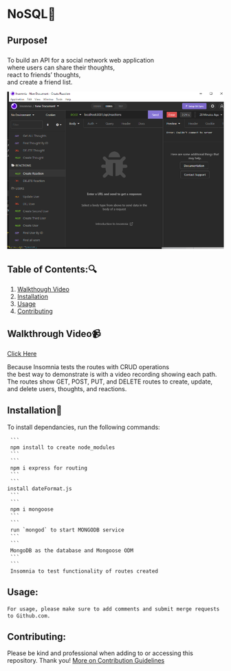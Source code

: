 # NoSQL:leaves:
## Purpose:heavy_exclamation_mark:
To build an API for a social network web application <br>
where users can share their thoughts, <br>
react to friends’ thoughts, <br>
and create a friend list.

![SCREENSHOT OF 'NoSQL' FRONT PAGE](assets/insomnia-requests.png)


   ## Table of Contents::mag:

   1. [ Walkthough Video ](#video)
   2. [ Installation ](#installation)
   3. [ Usage ](#usage)
   4. [ Contributing ](#contributing)

   ## Walkthrough Video:video_camera:
   [Click Here](https://drive.google.com/file/d/10jHf5_Z2dN7QQObQVTR42KjV3P5-wzHD/view)

Because Insomnia tests the routes with CRUD operations <br>
the best way to demonstrate is with a video recording showing each path. <br>
The routes show GET, POST, PUT, and DELETE routes to create, update, <br>
and delete users, thoughts, and reactions.


   ## Installation:hammer:

   To install dependancies, run the following commands:

     ```
     npm install to create node_modules
     ```
     ```
     npm i express for routing
     ```
     ```
    install dateFormat.js
     ```
     ```
     npm i mongoose
     ```
     ```
     run `mongod` to start MONGODB service 
     ```
     ```
     MongoDB as the database and Mongoose ODM
     ```
     ```
     Insomnia to test functionality of routes created


   ## Usage:

    For usage, please make sure to add comments and submit merge requests to Github.com.
  

   ## Contributing:
   Please be kind and professional when adding to or accessing this repository. Thank you!
  [More on Contribution Guidelines](https://github.com/verokoles/readme-generator/blob/f57cf6a98bf276960885496059df4b039247c985/contributing.md)
  
